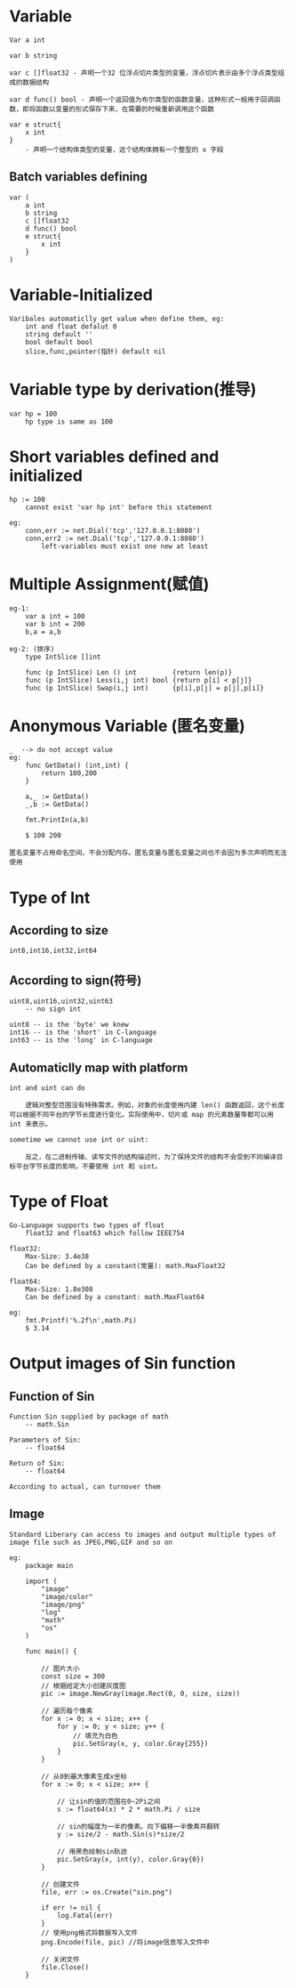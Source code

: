 # Variable

    Var a int

    var b string

    var c []float32 - 声明一个32 位浮点切片类型的变量，浮点切片表示由多个浮点类型组成的数据结构

    var d func() bool - 声明一个返回值为布尔类型的函数变量，这种形式一般用于回调函数，即将函数以变量的形式保存下来，在需要的时候重新调用这个函数

    var e struct{
        x int
    }
        - 声明一个结构体类型的变量，这个结构体拥有一个整型的 x 字段
    
## Batch variables defining

    var (
        a int
        b string
        c []float32
        d func() bool
        e struct{
            x int
        }
    )

# Variable-Initialized

    Varibales automaticlly get value when define them, eg:
        int and float defalut 0
        string default ''
        bool default bool
        slice,func,pointer(指针) default nil

# Variable type by derivation(推导)

    var hp = 100
        hp type is same as 100 

# Short variables defined and initialized

    hp := 100
        cannot exist 'var hp int' before this statement

    eg:
        conn,err := net.Dial('tcp','127.0.0.1:8080')
        conn,err2 := net.Dial('tcp','127.0.0.1:8080')
            left-variables must exist one new at least

# Multiple Assignment(赋值)

    eg-1:
        var a int = 100
        var b int = 200
        b,a = a,b

    eg-2: (排序)
        type IntSlice []int

        func (p IntSlice) Len () int         {return len(p)}
        func (p IntSlice) Less(i,j int) bool {return p[i] < p[j]}
        func (p IntSlice) Swap(i,j int)      {p[i],p[j] = p[j],p[i]}

# Anonymous Variable (匿名变量)

    _  --> do not accept value
    eg:
        func GetData() (int,int) {
            return 100,200
        } 

        a,_ := GetData()
        _,b := GetData()

        fmt.PrintIn(a,b)

        $ 100 200

    匿名变量不占用命名空间，不会分配内存。匿名变量与匿名变量之间也不会因为多次声明而无法使用

# Type of Int

## According to size

    int8,int16,int32,int64

## According to sign(符号)

    uint8,uint16,uint32,uint63
        -- no sign int

    uint8 -- is the 'byte' we knew
    int16 -- is the 'short' in C-language
    int63 -- is the 'long' in C-language

## Automaticlly map with platform

    int and uint can do 

        逻辑对整型范围没有特殊需求。例如，对象的长度使用内建 len() 函数返回，这个长度可以根据不同平台的字节长度进行变化。实际使用中，切片或 map 的元素数量等都可以用 int 来表示。

    sometime we cannot use int or uint:

        反之，在二进制传输、读写文件的结构描述时，为了保持文件的结构不会受到不同编译目标平台字节长度的影响，不要使用 int 和 uint。  

# Type of Float

    Go-Language supports two types of float
        float32 and float63 which follow IEEE754

    float32:
        Max-Size: 3.4e38
        Can be defined by a constant(常量): math.MaxFloat32

    float64:
        Max-Size: 1.8e308
        Can be defined by a constant: math.MaxFloat64

    eg:
        fmt.Printf('%.2f\n',math.Pi)
        $ 3.14

# Output images of Sin function

## Function of Sin

    Function Sin supplied by package of math
        -- math.Sin

    Parameters of Sin:
        -- float64

    Return of Sin:
        -- float64

    According to actual, can turnover them

## Image

    Standard Liberary can access to images and output multiple types of image file such as JPEG,PNG,GIF and so on

    eg:
        package main

        import (
            "image"
            "image/color"
            "image/png"
            "log"
            "math"
            "os"
        )

        func main() {

            // 图片大小
            const size = 300
            // 根据给定大小创建灰度图
            pic := image.NewGray(image.Rect(0, 0, size, size))

            // 遍历每个像素
            for x := 0; x < size; x++ {
                for y := 0; y < size; y++ {
                    // 填充为白色
                    pic.SetGray(x, y, color.Gray{255})
                }
            }

            // 从0到最大像素生成x坐标
            for x := 0; x < size; x++ {

                // 让sin的值的范围在0~2Pi之间
                s := float64(x) * 2 * math.Pi / size

                // sin的幅度为一半的像素。向下偏移一半像素并翻转
                y := size/2 - math.Sin(s)*size/2

                // 用黑色绘制sin轨迹
                pic.SetGray(x, int(y), color.Gray{0})
            }

            // 创建文件
            file, err := os.Create("sin.png")

            if err != nil {
                log.Fatal(err)
            }
            // 使用png格式将数据写入文件
            png.Encode(file, pic) //将image信息写入文件中

            // 关闭文件
            file.Close()
        }
